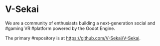 # V-Sekai

We are a community of enthusiasts building a next-generation social and #gaming VR #platform powered by the Godot Engine.

The primary #repository is at https://github.com/V-Sekai/V-Sekai.
